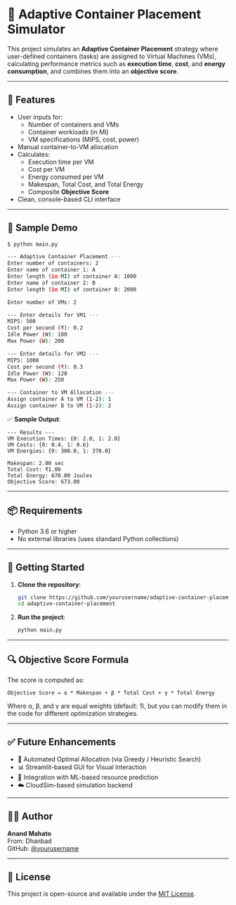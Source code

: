 
# 🚀 Adaptive Container Placement Simulator

This project simulates an **Adaptive Container Placement** strategy where user-defined containers (tasks) are assigned to Virtual Machines (VMs), calculating performance metrics such as **execution time**, **cost**, and **energy consumption**, and combines them into an **objective score**.

---

## 🧠 Features

- User inputs for:
  - Number of containers and VMs
  - Container workloads (in MI)
  - VM specifications (MIPS, cost, power)
- Manual container-to-VM allocation
- Calculates:
  - Execution time per VM
  - Cost per VM
  - Energy consumed per VM
  - Makespan, Total Cost, and Total Energy
  - Composite **Objective Score**
- Clean, console-based CLI interface

---

## 📸 Sample Demo

```bash
$ python main.py

--- Adaptive Container Placement ---
Enter number of containers: 2
Enter name of container 1: A
Enter length (in MI) of container A: 1000
Enter name of container 2: B
Enter length (in MI) of container B: 2000

Enter number of VMs: 2

--- Enter details for VM1 ---
MIPS: 500
Cost per second (₹): 0.2
Idle Power (W): 100
Max Power (W): 200

--- Enter details for VM2 ---
MIPS: 1000
Cost per second (₹): 0.3
Idle Power (W): 120
Max Power (W): 250

--- Container to VM Allocation ---
Assign container A to VM (1-2): 1
Assign container B to VM (1-2): 2
```

✅ **Sample Output**:
```
--- Results ---
VM Execution Times: {0: 2.0, 1: 2.0}
VM Costs: {0: 0.4, 1: 0.6}
VM Energies: {0: 300.0, 1: 370.0}

Makespan: 2.00 sec
Total Cost: ₹1.00
Total Energy: 670.00 Joules
Objective Score: 673.00
```

---

## 📦 Requirements

- Python 3.6 or higher
- No external libraries (uses standard Python collections)

---

## 🏁 Getting Started

1. **Clone the repository**:
   ```bash
   git clone https://github.com/yourusername/adaptive-container-placement.git
   cd adaptive-container-placement
   ```

2. **Run the project**:
   ```bash
   python main.py
   ```

---

## 🔍 Objective Score Formula

The score is computed as:

```
Objective Score = α * Makespan + β * Total Cost + γ * Total Energy
```

Where α, β, and γ are equal weights (default: 1), but you can modify them in the code for different optimization strategies.

---

## ✅ Future Enhancements

- 🔄 Automated Optimal Allocation (via Greedy / Heuristic Search)
- 📊 Streamlit-based GUI for Visual Interaction
- 🧠 Integration with ML-based resource prediction
- ☁️ CloudSim-based simulation backend

---

## 👨‍💻 Author

**Anand Mahato**  
From: Dhanbad  
GitHub: [@yourusername](https://github.com/yourusername)

---

## 🪪 License

This project is open-source and available under the [MIT License](LICENSE).
